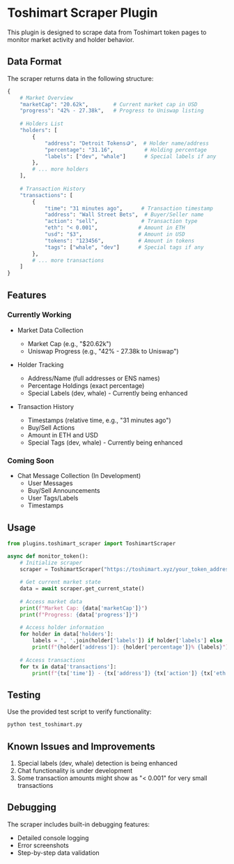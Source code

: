 # Toshimart Scraper Plugin

This plugin is designed to scrape data from Toshimart token pages to monitor market activity and holder behavior.

## Data Format

The scraper returns data in the following structure:

```python
{
    # Market Overview
    "marketCap": "20.62k",        # Current market cap in USD
    "progress": "42% - 27.38k",   # Progress to Uniswap listing
    
    # Holders List
    "holders": [
        {
            "address": "Detroit Tokens🪙",  # Holder name/address
            "percentage": "31.16",          # Holding percentage
            "labels": ["dev", "whale"]      # Special labels if any
        },
        # ... more holders
    ],
    
    # Transaction History
    "transactions": [
        {
            "time": "31 minutes ago",      # Transaction timestamp
            "address": "Wall Street Bets",  # Buyer/Seller name
            "action": "sell",              # Transaction type
            "eth": "< 0.001",             # Amount in ETH
            "usd": "$3",                  # Amount in USD
            "tokens": "123456",           # Amount in tokens
            "tags": ["whale", "dev"]      # Special tags if any
        },
        # ... more transactions
    ]
}
```

## Features

### Currently Working
- Market Data Collection
  - Market Cap (e.g., "$20.62k")
  - Uniswap Progress (e.g., "42% - 27.38k to Uniswap")

- Holder Tracking
  - Address/Name (full addresses or ENS names)
  - Percentage Holdings (exact percentage)
  - Special Labels (dev, whale) - Currently being enhanced

- Transaction History
  - Timestamps (relative time, e.g., "31 minutes ago")
  - Buy/Sell Actions
  - Amount in ETH and USD
  - Special Tags (dev, whale) - Currently being enhanced

### Coming Soon
- Chat Message Collection (In Development)
  - User Messages
  - Buy/Sell Announcements
  - User Tags/Labels
  - Timestamps

## Usage

```python
from plugins.toshimart_scraper import ToshimartScraper

async def monitor_token():
    # Initialize scraper
    scraper = ToshimartScraper("https://toshimart.xyz/your_token_address")
    
    # Get current market state
    data = await scraper.get_current_state()
    
    # Access market data
    print(f"Market Cap: {data['marketCap']}")
    print(f"Progress: {data['progress']}")
    
    # Access holder information
    for holder in data['holders']:
        labels = ', '.join(holder['labels']) if holder['labels'] else ''
        print(f"{holder['address']}: {holder['percentage']}% {labels}")
    
    # Access transactions
    for tx in data['transactions']:
        print(f"{tx['time']} - {tx['address']} {tx['action']} {tx['eth']} ({tx['usd']})")
```

## Testing

Use the provided test script to verify functionality:

```bash
python test_toshimart.py
```

## Known Issues and Improvements
1. Special labels (dev, whale) detection is being enhanced
2. Chat functionality is under development
3. Some transaction amounts might show as "< 0.001" for very small transactions

## Debugging

The scraper includes built-in debugging features:
- Detailed console logging
- Error screenshots
- Step-by-step data validation